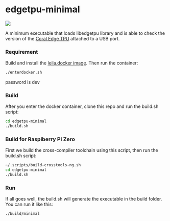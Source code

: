 # edgetpu-minimal

[<img src="https://images-na.ssl-images-amazon.com/images/I/61Eautuke1L.__AC_SY300_SX300_QL70_FMwebp_.jpg"/>](https://github.com/jambamamba/leila.docker)

A minimum executable that loads libedgetpu library and is able to check the version of the [Coral Edge TPU](https://coral.ai/products/accelerator/) attached to a USB port.

### Requirement

Build and install the [leila.docker image](https://github.com/jambamamba/leila.docker). Then run the container:

```bash
./enterdocker.sh
```
password is dev

### Build

After you enter the docker container, clone this repo and run the build.sh script:

```bash
cd edgetpu-minimal 
./build.sh
```

### Build for Raspiberry Pi Zero

First we build the cross-compiler toolchain using this script, then run the build.sh script:

```bash
~/.scripts/build-crosstools-ng.sh 
cd edgetpu-minimal 
./build.sh
```

### Run

If all goes well, the build.sh will generate the executable in the build folder. You can run it like this:

```bash
./build/minimal
```


